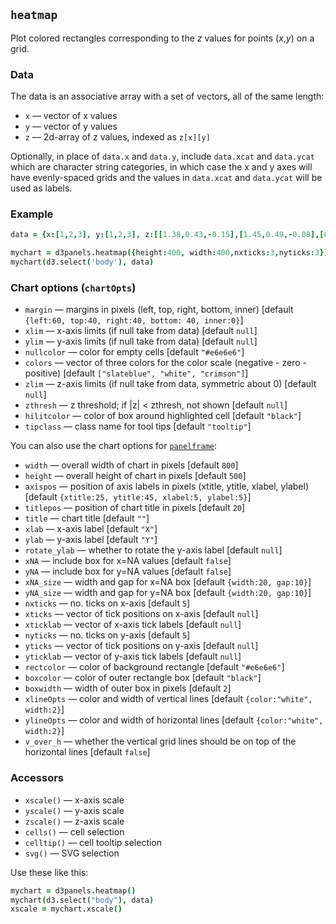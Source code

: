 ## `heatmap`

Plot colored rectangles corresponding to the _z_ values for
points (_x_,_y_) on a grid.

### Data

The data is an associative array with a set of vectors, all of the same length:
- `x` &mdash; vector of x values
- `y` &mdash; vector of y values
- `z` &mdash; 2d-array of z values, indexed as `z[x][y]`

Optionally, in place of `data.x` and `data.y`, include `data.xcat` and
`data.ycat` which are character string categories, in which case the
x and y axes will have evenly-spaced grids and the values in
`data.xcat` and `data.ycat` will be used as labels.

### Example

```coffeescript
data = {x:[1,2,3], y:[1,2,3], z:[[1.38,0.43,-0.15],[1.45,0.49,-0.08],[0.68,-0.28,-0.85]]}

mychart = d3panels.heatmap({height:400, width:400,nxticks:3,nyticks:3})
mychart(d3.select('body'), data)
```

### Chart options (`chartOpts`)

- `margin` &mdash; margins in pixels (left, top, right, bottom, inner) \[default `{left:60, top:40, right:40, bottom: 40, inner:0}`\]
- `xlim` &mdash; x-axis limits (if null take from data) \[default `null`\]
- `ylim` &mdash; y-axis limits (if null take from data) \[default `null`\]
- `nullcolor` &mdash; color for empty cells \[default `"#e6e6e6"`\]
- `colors` &mdash; vector of three colors for the color scale (negative - zero - positive) \[default `["slateblue", "white", "crimson"]`\]
- `zlim` &mdash; z-axis limits (if null take from data, symmetric about 0) \[default `null`\]
- `zthresh` &mdash; z threshold; if |z| < zthresh, not shown \[default `null`\]
- `hilitcolor` &mdash; color of box around highlighted cell \[default `"black"`\]
- `tipclass` &mdash; class name for tool tips \[default `"tooltip"`\]

You can also use the chart options for [`panelframe`](panelframe.md):

- `width` &mdash; overall width of chart in pixels \[default `800`\]
- `height` &mdash; overall height of chart in pixels \[default `500`\]
- `axispos` &mdash; position of axis labels in pixels (xtitle, ytitle, xlabel, ylabel) \[default `{xtitle:25, ytitle:45, xlabel:5, ylabel:5}`\]
- `titlepos` &mdash; position of chart title in pixels \[default `20`\]
- `title` &mdash; chart title \[default `""`\]
- `xlab` &mdash; x-axis label \[default `"X"`\]
- `ylab` &mdash; y-axis label \[default `"Y"`\]
- `rotate_ylab` &mdash; whether to rotate the y-axis label \[default `null`\]
- `xNA` &mdash; include box for x=NA values \[default `false`\]
- `yNA` &mdash; include box for y=NA values \[default `false`\]
- `xNA_size` &mdash; width and gap for x=NA box \[default `{width:20, gap:10}`\]
- `yNA_size` &mdash; width and gap for y=NA box \[default `{width:20, gap:10}`\]
- `nxticks` &mdash; no. ticks on x-axis \[default `5`\]
- `xticks` &mdash; vector of tick positions on x-axis \[default `null`\]
- `xticklab` &mdash; vector of x-axis tick labels \[default `null`\]
- `nyticks` &mdash; no. ticks on y-axis \[default `5`\]
- `yticks` &mdash; vector of tick positions on y-axis \[default `null`\]
- `yticklab` &mdash; vector of y-axis tick labels \[default `null`\]
- `rectcolor` &mdash; color of background rectangle \[default `"#e6e6e6"`\]
- `boxcolor` &mdash; color of outer rectangle box \[default `"black"`\]
- `boxwidth` &mdash; width of outer box in pixels \[default `2`\]
- `xlineOpts` &mdash; color and width of vertical lines \[default `{color:"white", width:2}`\]
- `ylineOpts` &mdash; color and width of horizontal lines \[default `{color:"white", width:2}`\]
- `v_over_h` &mdash; whether the vertical grid lines should be on top of the horizontal lines \[default `false`\]



### Accessors

- `xscale()` &mdash; x-axis scale
- `yscale()` &mdash; y-axis scale
- `zscale()` &mdash; z-axis scale
- `cells()` &mdash; cell selection
- `celltip()` &mdash; cell tooltip selection
- `svg()` &mdash; SVG selection

Use these like this:

```coffeescript
mychart = d3panels.heatmap()
mychart(d3.select("body"), data)
xscale = mychart.xscale()
```


